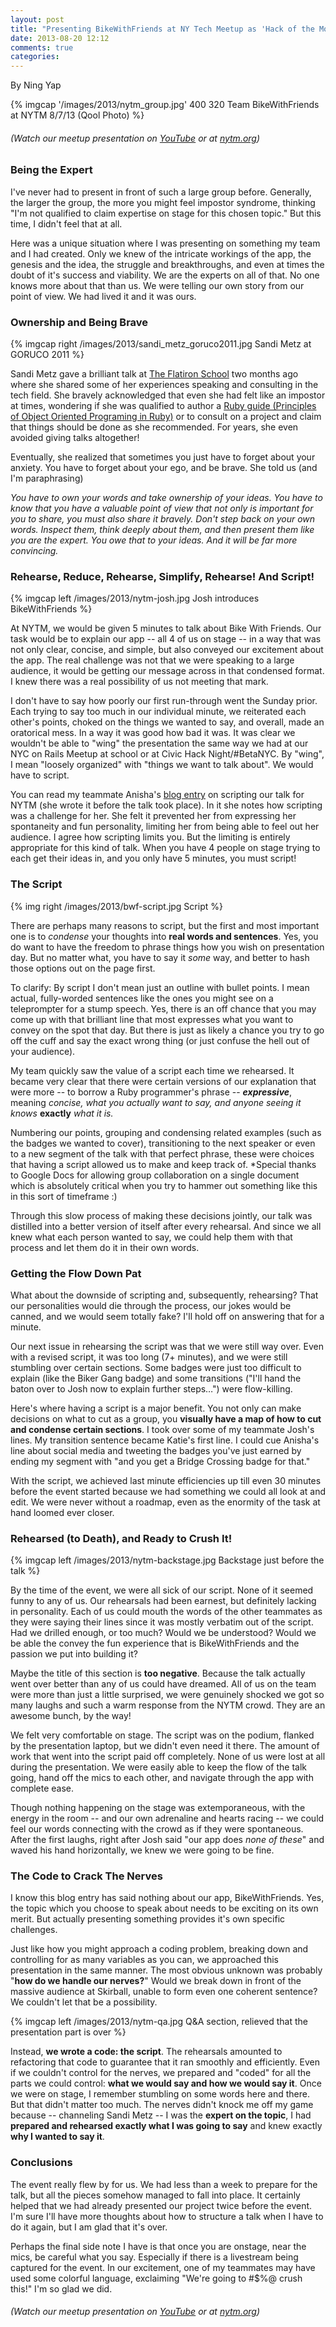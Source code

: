 ```yaml
---
layout: post
title: "Presenting BikeWithFriends at NY Tech Meetup as 'Hack of the Month'"
date: 2013-08-20 12:12
comments: true
categories:
---
```


By Ning Yap

{% imgcap '/images/2013/nytm_group.jpg' 400 320 Team BikeWithFriends at NYTM 8/7/13 (Qool Photo) %}

###### (*Watch our meetup presentation on [YouTube](http://youtu.be/r8zFreW4pek) or at [nytm.org](http://mlb.mlb.com/media/player/entry.jsp?calendar_event_id=14-378209-2013-08-07&source=NYTM)*)

### Being the Expert

I've never had to present in front of such a large group before. Generally, the larger the group, the more you might feel impostor syndrome, thinking "I'm not qualified to claim expertise on stage for this chosen topic." But this time, I didn't feel that at all.

Here was a unique situation where I was presenting on something my team and I had created. Only we knew of the intricate workings of the app, the genesis and the idea, the struggle and breakthroughs, and even at times the doubt of it's success and viability. We are the experts on all of that. No one knows more about that than us. We were telling our own story from our point of view. We had lived it and it was ours.

### Ownership and Being Brave

{% imgcap right /images/2013/sandi_metz_goruco2011.jpg Sandi Metz at GORUCO 2011 %}

Sandi Metz gave a brilliant talk at [The Flatiron School](http://flatironschool.com) two months ago where she shared some of her experiences speaking and consulting in the tech field. She bravely acknowledged that even she had felt like an impostor at times, wondering if she was qualified to author a [Ruby guide (Principles of Object Oriented Programing in Ruby)](http://www.amazon.com/Practical-Object-Oriented-Design-Ruby-Addison-Wesley/dp/0321721330/)  or to consult on a project and claim that things should be done as she recommended. For years, she even avoided giving talks altogether!

Eventually, she realized that sometimes you just  have to forget about your anxiety. You have to forget about your ego, and be brave. She told us (and I'm paraphrasing)

_You have to own your words and take ownership of your ideas. You have to know that you have a valuable point of view that not only is important for you to share, you must also  share it bravely. Don't step back on your own words. Inspect them, think deeply about them, and then present them like you are the expert. You owe that to your ideas. And it will be far more convincing._

### Rehearse, Reduce, Rehearse, Simplify, Rehearse! And Script!

{% imgcap left /images/2013/nytm-josh.jpg Josh introduces BikeWithFriends %}

At NYTM, we would be given 5 minutes to talk about Bike With Friends. Our task would be to explain our app -- all 4 of us on stage -- in a way that was not only clear, concise, and simple, but also conveyed our excitement about the app. The real challenge was not that we were speaking to a large audience, it would be getting our message across in that condensed format. I knew there was a real possibility of us not meeting that mark.

I don't have to say how poorly our first run-through went the Sunday prior. Each trying to say too much in our individual minute, we reiterated each other's points, choked on the things we wanted to say, and overall, made an oratorical mess. In a way it was good how bad it was. It was clear we wouldn't be able to "wing" the presentation the same way we had at our NYC on Rails Meetup at school or at Civic Hack Night/#BetaNYC. By "wing", I mean "loosely organized" with "things we want to talk about". We would have to script.

You can read my teammate Anisha's [blog entry](http://nishconsumerism.com/2013/08/05/new-york-tech-meetup-bikewithfriends/) on scripting our talk for NYTM (she wrote it before the talk took place). In it she notes how scripting was a challenge for her. She felt it prevented her from expressing her spontaneity and fun personality, limiting her from being able to feel out her audience. I agree how scripting limits you. But the limiting is entirely appropriate for this kind of talk. When you have 4 people on stage trying to each get their ideas in, and you only have 5 minutes, you must script!

### The Script

{% img right /images/2013/bwf-script.jpg Script %}

There are perhaps many reasons to script, but the first and most important one is to _condense_ your thoughts into **real words and sentences**. Yes, you do want to have the freedom to phrase things how you wish on presentation day. But no matter what, you have to say it _some_ way, and better to hash those options out on the page first.

To clarify: By script I don't mean just an outline with bullet points. I mean actual, fully-worded sentences like the ones you might see on a teleprompter for a stump speech. Yes, there is an off chance that you may come up with that brilliant line that most expresses what you want to convey on the spot that day. But there is just as likely a chance you try to go off the cuff and say the exact wrong thing (or just confuse the hell out of your audience).

My team quickly saw the value of a script each time we rehearsed. It became very clear that there were certain versions of our explanation that were more -- to borrow a Ruby programmer's phrase -- **_expressive_**, meaning _concise, what you actually want to say, and anyone seeing it knows_ **exactly** _what it is._

Numbering our points, grouping and condensing related examples (such as the badges we wanted to cover), transitioning to the next speaker or even to a new segment of the talk with that perfect phrase, these were choices that having a script allowed us to make and keep track of. *Special thanks to Google Docs for allowing group collaboration on a single document which is absolutely critical when you try to hammer out something like this in this sort of timeframe :)

Through this slow process of making these decisions jointly, our talk was distilled into a better version of itself after every rehearsal. And since we all knew what each person wanted to say, we could help them with that process and let them do it in their own words.

### Getting the Flow Down Pat

What about the downside of scripting and, subsequently, rehearsing? That our personalities would die through the process, our jokes would be canned, and we would seem totally fake? I'll hold off on answering that for a minute.

Our next issue in rehearsing the script was that we were still way over. Even with a revised script, it was too long (7+ minutes), and we were still stumbling over certain sections. Some badges were just too difficult to explain (like the Biker Gang badge) and some transitions ("I'll hand the baton over to Josh now to explain further steps…") were flow-killing.

Here's where having a script is a major benefit. You not only can make decisions on what to cut as a group, you **visually have a map of how to cut and condense certain sections**. I took over some of my teammate Josh's lines. My transition sentence became Katie's first line. I could cue Anisha's line about social media and tweeting the badges you've just earned by ending my segment with "and you get a Bridge Crossing badge for that."

With the script, we achieved last minute efficiencies up till even 30 minutes before the event started because we had something we could all look at and edit. We were never without a roadmap, even as the enormity of the task at hand loomed ever closer.

### Rehearsed (to Death), and Ready to Crush It!

{% imgcap left /images/2013/nytm-backstage.jpg Backstage just before the talk %}

By the time of the event, we were all sick of our script. None of it seemed funny to any of us. Our rehearsals had been earnest, but definitely lacking in personality. Each of us could mouth the words of the other teammates as they were saying their lines since it was mostly verbatim out of the script. Had we drilled enough, or too much? Would we be understood? Would we be able the convey the fun experience that is BikeWithFriends and the passion we put into building it?

Maybe the title of this section is **too negative**. Because the talk actually went over better than any of us could have dreamed. All of us on the team were more than just a little surprised, we were genuinely shocked we got so many laughs and such a warm response from the NYTM crowd. They are an awesome bunch, by the way!

We felt very comfortable on stage. The script was on the podium, flanked by the presentation laptop, but we didn't even need it there. The amount of work that went into the script paid off completely. None of us were lost at all during the presentation. We were easily able to keep the flow of the talk going, hand off the mics to each other, and navigate through the app with complete ease.

Though nothing happening on the stage was extemporaneous, with the energy in the room -- and our own adrenaline and hearts racing -- we could feel our words connecting with the crowd as if they were spontaneous. After the first laughs, right after Josh said "our app does _none of these_" and waved his hand horizontally, we knew we were going to be fine.

### The Code to Crack The Nerves

I know this blog entry has said nothing about our app, BikeWithFriends. Yes, the topic which you choose to speak about needs to be exciting on its own merit. But actually presenting something provides it's own specific challenges.

Just like how you might approach a coding problem, breaking down and controlling for as many variables as you can, we approached this presentation in the same manner. The most obvious unknown was probably "__how do we handle our nerves?__" Would we break down in front of the massive audience at Skirball, unable to form even one coherent sentence? We couldn't let that be a possibility.

{% imgcap left /images/2013/nytm-qa.jpg Q&A section, relieved that the presentation part is over %}

Instead, __we wrote a code: the script__. The rehearsals amounted to refactoring that code to guarantee that it ran smoothly and efficiently. Even if we couldn't control for the nerves, we prepared and "coded" for all the parts we could control: __what we would say and how we would say it__. Once we were on stage, I remember stumbling on some words here and there. But that didn't matter too much. The nerves didn't knock me off my game because -- channeling Sandi Metz -- I was the __expert on the topic__, I had __prepared and rehearsed exactly what I was going to say__ and knew exactly __why I wanted to say it__.

### Conclusions

The event really flew by for us. We had less than a week to prepare for the talk, but all the pieces somehow managed to fall into place. It certainly helped that we had already presented our project twice before the event. I'm sure I'll have more thoughts about how to structure a talk when I have to do it again, but I am glad that it's over.

Perhaps the final side note I have is that once you are onstage, near the mics, be careful what you say. Especially if there is a livestream being captured for the event. In our excitement, one of my teammates may have used some colorful language, exclaiming "We're going to #$%@ crush this!" I'm so glad we did.

###### (*Watch our meetup presentation on [YouTube](http://youtu.be/r8zFreW4pek) or at [nytm.org](http://mlb.mlb.com/media/player/entry.jsp?calendar_event_id=14-378209-2013-08-07&source=NYTM)*)


